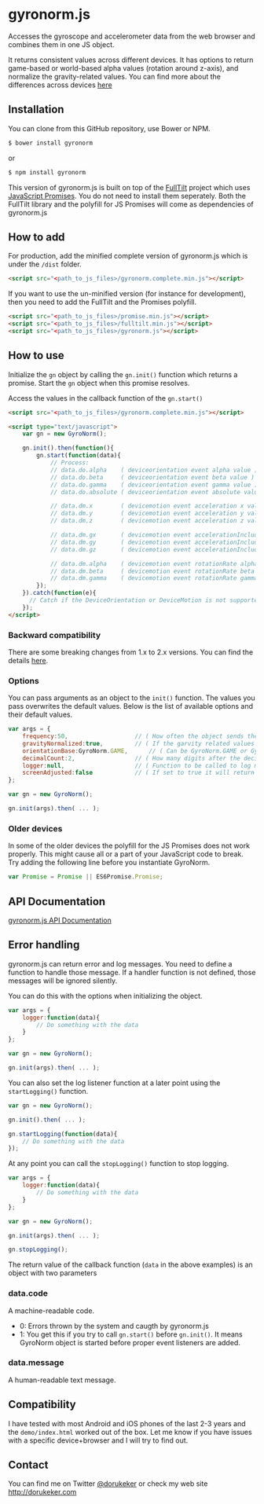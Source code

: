 # gyronorm.js
Accesses the gyroscope and accelerometer data from the web browser and combines them in one JS object.

It returns consistent values across different devices. It has options to return game-based or world-based alpha values (rotation around z-axis), and normalize the gravity-related values. You can find more about the differences across devices [here](http://dorukeker.com/know-thy-gyroscope-and-js-part-ii/)

## Installation
You can clone from this GitHub repository, use Bower or NPM.

```sh
$ bower install gyronorm
```

or

```sh
$ npm install gyronorm
```

This version of gyronorm.js is built on top of the [FullTilt](https://github.com/richtr/Full-Tilt) project which uses [JavaScript Promises](https://www.promisejs.org/). You do not need to install them seperately. Both the FullTilt library and the polyfill for JS Promises will come as dependencies of gyronorm.js

## How to add

For production, add the minified complete version of gyronorm.js which is under the `/dist` folder.

```html
<script src="<path_to_js_files>/gyronorm.complete.min.js"></script>
```

If you want to use the un-minified version (for instance for development), then you need to add the FullTilt and the Promises polyfill.

```html
<script src="<path_to_js_files>/promise.min.js"></script>
<script src="<path_to_js_files>/fulltilt.min.js"></script>
<script src="<path_to_js_files>/gyronorm.js"></script>
```

## How to use

Initialize the `gn` object by calling the `gn.init()` function which returns a promise. Start the `gn` object when this promise resolves.

Access the values in the callback function of the `gn.start()`

```html
<script src="<path_to_js_files>/gyronorm.complete.min.js"></script>

<script type="text/javascript">
    var gn = new GyroNorm();

    gn.init().then(function(){
    	gn.start(function(data){
	   		// Process:
			// data.do.alpha	( deviceorientation event alpha value )
			// data.do.beta		( deviceorientation event beta value )
			// data.do.gamma	( deviceorientation event gamma value )
			// data.do.absolute	( deviceorientation event absolute value )

			// data.dm.x		( devicemotion event acceleration x value )
			// data.dm.y		( devicemotion event acceleration y value )
			// data.dm.z		( devicemotion event acceleration z value )

			// data.dm.gx		( devicemotion event accelerationIncludingGravity x value )
			// data.dm.gy		( devicemotion event accelerationIncludingGravity y value )
			// data.dm.gz		( devicemotion event accelerationIncludingGravity z value )

			// data.dm.alpha	( devicemotion event rotationRate alpha value )
			// data.dm.beta		( devicemotion event rotationRate beta value )
			// data.dm.gamma	( devicemotion event rotationRate gamma value )
		});
	}).catch(function(e){
	  // Catch if the DeviceOrientation or DeviceMotion is not supported by the browser or device
	});
</script>
```

### Backward compatibility
There are some breaking changes from 1.x to 2.x versions. You can find the details [here](https://github.com/dorukeker/gyronorm.js/wiki/Breaking-changes-from-1.x-to-2.x).

### Options
You can pass arguments as an object to the `init()` function. The values you pass overwrites the default values. Below is the list of available options and their default values.

```js
var args = {
	frequency:50,					// ( How often the object sends the values - milliseconds )
	gravityNormalized:true,			// ( If the garvity related values to be normalized )
	orientationBase:GyroNorm.GAME,		// ( Can be GyroNorm.GAME or GyroNorm.WORLD. gn.GAME returns orientation values with respect to the head direction of the device. gn.WORLD returns the orientation values with respect to the actual north direction of the world. )
	decimalCount:2,					// ( How many digits after the decimal point will there be in the return values )
	logger:null,					// ( Function to be called to log messages from gyronorm.js )
	screenAdjusted:false			// ( If set to true it will return screen adjusted values. )
};

var gn = new GyroNorm();

gn.init(args).then( ... );
```

### Older devices
In some of the older devices the polyfill for the JS Promises does not work properly. This might cause all or a part of your JavaScript code to break. Try adding the following line before you instantiate GyroNorm.

```js
var Promise = Promise || ES6Promise.Promise;
```

## API Documentation

[gyronorm.js API Documentation](https://github.com/dorukeker/gyronorm.js/wiki/API-Documentaion)

## Error handling

gyronorm.js can return error and log messages. You need to define a function to handle those message. If a handler function is not defined, those messages will be ignored silently.

You can do this with the options when initializing the object.

```js
var args = {
	logger:function(data){
		// Do something with the data
	}
};

var gn = new GyroNorm();

gn.init(args).then( ... );
```

You can also set the log listener function at a later point using the `startLogging()` function.

```js
var gn = new GyroNorm();

gn.init().then( ... );

gn.startLogging(function(data){
	// Do something with the data
});
```

At any point you can call the `stopLogging()` function to stop logging.

```js
var args = {
	logger:function(data){
		// Do something with the data
	}
};

var gn = new GyroNorm();

gn.init(args).then( ... );

gn.stopLogging();
```

The return value of the callback function (`data` in the above examples) is an object with two parameters

### data.code

A machine-readable code.

* 0: Errors thrown by the system and caugth by gyronorm.js
* 1: You get this if you try to call `gn.start()` before `gn.init()`. It means GyroNorm object is started before proper event listeners are added.

### data.message

A human-readable text message.

## Compatibility

I have tested with most Android and iOS phones of the last 2-3 years and the `demo/index.html` worked out of the box. Let me know if you have issues with a specific device+browser and I will try to find out.

## Contact

You can find me on Twitter [@dorukeker](https://twitter.com/dorukeker) or check my web site http://dorukeker.com
